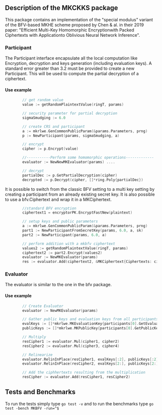 ## Description of the MKCKKS package
This package contains an implementation of the "special modulus" variant of the BFV-based MKHE scheme proposed by Chen & al. in their 2019 paper: "Efficient Multi-Key Homomorphic Encryptionwith Packed Ciphertexts with Applicationto Oblivious Neural Network Inference".



### Participant

The Participant interface encapsulate all the local computation like Encryption, decryption and keys generation (including evaluation keys).
A standard error greater than 3.2 must be provided to create a new Participant. This will be used to compute the partial decryption of a ciphertext.

#### Use example

```go
        // get random value
		value := getRandomPlaintextValue(ringT, params)

        // security parameter for partial decryption
        sigmaSmudging := 6.0 

        // create CRS and participant
        a := mkrlwe.GenCommonPublicParam(&params.Parameters, prng)
		p := NewParticipant(params, sigmaSmudging, a)

		// encrypt
		cipher := p.Encrypt(value)

        //-----------Perform some homomorphic operations-------------
		evaluator := NewNewMKEvaluator(params) ....

		// decrypt
		partialDec := p.GetPartialDecryption(cipher)
		decrypted := p.Decrypt(cipher, []*ring.Poly{partialDec})
```

It is possible to switch from the classic BFV setting to a multi key setting by creating a participant from an already existing secret key.
It is also possible to use a bfv.Ciphertext and wrap it in a MKCiphertext.

```go
		//standard BFV encryption
		ciphertext1 = encryptorPK.EncryptFastNew(plaintext)

		// setup keys and public parameters
		a := mkrlwe.GenCommonPublicParam(&params.Parameters, prng)
		part1 := NewParticipantFromSecretKey(params, 6.0, a, sk)
		part2 := NewParticipant(params, 6.0, a)

		// perform addition with a mkbfv ciphertext
		values2 := getRandomPlaintextValue(ringT, params)
		ciphertext2 := part2.Encrypt(values2)
		evaluator := NewMKEvaluator(params)
		res := evaluator.Add(ciphertext2, &MKCiphertext{Ciphertexts: ciphertext1, PeerID: []uint64{part1.GetID()}})
```

### Evaluator

The evaluator is similar to the one in the bfv package. 

#### Use example

```go
        // Create Evaluator
		evaluator := NewMKEvaluator(params)

        // Gather public keys and evaluation keys from all participants involved
		evalKeys := []*mkrlwe.MKEvaluationKey{participants[0].GetEvaluationKey(), participants[1].GetEvaluationKey(), participants[2].GetEvaluationKey(), participants[3].GetEvaluationKey()}
		publicKeys := []*mkrlwe.MKPublicKey{participants[0].GetPublicKey(), participants[1].GetPublicKey(), participants[2].GetPublicKey(), participants[3].GetPublicKey()}

        // Multiply
		resCipher1 := evaluator.Mul(cipher1, cipher2)
		resCipher2 := evaluator.Mul(cipher3, cipher4)

        // Relinearize
		evaluator.RelinInPlace(resCipher1, evalKeys[:2], publicKeys[:2])
		evaluator.RelinInPlace(resCipher2, evalKeys[2:], publicKeys[2:])

        // Add the ciphhertexts resulting from the multiplication
		resCipher := evaluator.Add(resCipher1, resCipher2)

```

## Tests and Benchmarks

To run the tests simply type ```go test -v``` and to run the benchmarks type ```go test -bench MKBFV -run=^$```